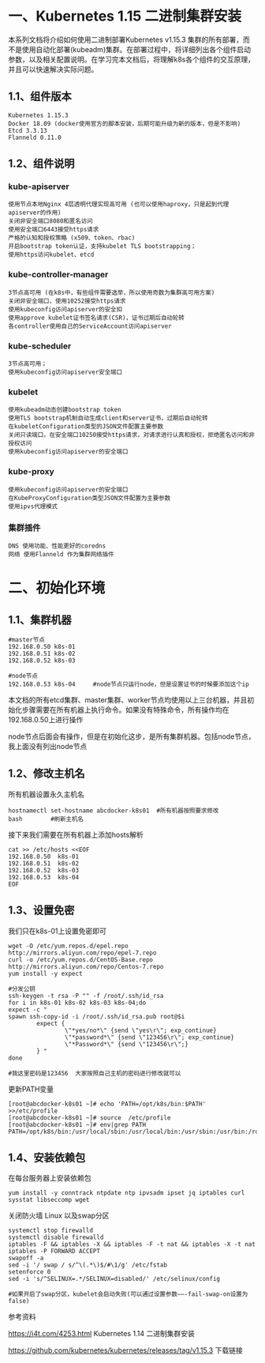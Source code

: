 # 一、Kubernetes 1.15 二进制集群安装

本系列文档将介绍如何使用二进制部署Kubernetes v1.15.3 集群的所有部署，而不是使用自动化部署(kubeadm)集群。在部署过程中，将详细列出各个组件启动参数，以及相关配置说明。在学习完本文档后，将理解k8s各个组件的交互原理，并且可以快速解决实际问题。

## 1.1、组件版本

```
Kubernetes 1.15.3
Docker 18.09 (docker使用官方的脚本安装，后期可能升级为新的版本，但是不影响)
Etcd 3.3.13
Flanneld 0.11.0
```

## 1.2、组件说明

### kube-apiserver

```
使用节点本地Nginx 4层透明代理实现高可用 (也可以使用haproxy，只是起到代理apiserver的作用)
关闭非安全端口8080和匿名访问
使用安全端口6443接受https请求
严格的认知和授权策略 (x509、token、rbac)
开启bootstrap token认证，支持kubelet TLS bootstrapping；
使用https访问kubelet、etcd
```

### kube-controller-manager
```
3节点高可用 (在k8s中，有些组件需要选举，所以使用奇数为集群高可用方案)
关闭非安全端口，使用10252接受https请求
使用kubeconfig访问apiserver的安全扣
使用approve kubelet证书签名请求(CSR)，证书过期后自动轮转
各controller使用自己的ServiceAccount访问apiserver
```
### kube-scheduler
```
3节点高可用；
使用kubeconfig访问apiserver安全端口
```
### kubelet
```
使用kubeadm动态创建bootstrap token
使用TLS bootstrap机制自动生成client和server证书，过期后自动轮转
在kubeletConfiguration类型的JSON文件配置主要参数
关闭只读端口，在安全端口10250接受https请求，对请求进行认真和授权，拒绝匿名访问和非授权访问
使用kubeconfig访问apiserver的安全端口
```
### kube-proxy
```
使用kubeconfig访问apiserver的安全端口
在KubeProxyConfiguration类型JSON文件配置为主要参数
使用ipvs代理模式
```
### 集群插件
```
DNS 使用功能、性能更好的coredns
网络 使用Flanneld 作为集群网络插件
```

# 二、初始化环境

## 1.1、集群机器
```
#master节点
192.168.0.50 k8s-01
192.168.0.51 k8s-02
192.168.0.52 k8s-03

#node节点
192.168.0.53 k8s-04     #node节点只运行node，但是设置证书的时候要添加这个ip
```
本文档的所有etcd集群、master集群、worker节点均使用以上三台机器，并且初始化步骤需要在所有机器上执行命令。如果没有特殊命令，所有操作均在192.168.0.50上进行操作

node节点后面会有操作，但是在初始化这步，是所有集群机器。包括node节点，我上面没有列出node节点

## 1.2、修改主机名

所有机器设置永久主机名

```
hostnamectl set-hostname abcdocker-k8s01  #所有机器按照要求修改
bash        #刷新主机名
```
接下来我们需要在所有机器上添加hosts解析
```
cat >> /etc/hosts <<EOF
192.168.0.50  k8s-01
192.168.0.51  k8s-02
192.168.0.52  k8s-03
192.168.0.53  k8s-04
EOF
```

## 1.3、设置免密

我们只在k8s-01上设置免密即可

```
wget -O /etc/yum.repos.d/epel.repo http://mirrors.aliyun.com/repo/epel-7.repo
curl -o /etc/yum.repos.d/CentOS-Base.repo http://mirrors.aliyun.com/repo/Centos-7.repo
yum install -y expect

#分发公钥
ssh-keygen -t rsa -P "" -f /root/.ssh/id_rsa
for i in k8s-01 k8s-02 k8s-03 k8s-04;do
expect -c "
spawn ssh-copy-id -i /root/.ssh/id_rsa.pub root@$i
        expect {
                \"*yes/no*\" {send \"yes\r\"; exp_continue}
                \"*password*\" {send \"123456\r\"; exp_continue}
                \"*Password*\" {send \"123456\r\";}
        } "
done 

#我这里密码是123456  大家按照自己主机的密码进行修改就可以
```
更新PATH变量 
```
[root@abcdocker-k8s01 ~]# echo 'PATH=/opt/k8s/bin:$PATH' >>/etc/profile
[root@abcdocker-k8s01 ~]# source  /etc/profile
[root@abcdocker-k8s01 ~]# env|grep PATH
PATH=/opt/k8s/bin:/usr/local/sbin:/usr/local/bin:/usr/sbin:/usr/bin:/root/bin
```

## 1.4、安装依赖包

在每台服务器上安装依赖包
 
```
yum install -y conntrack ntpdate ntp ipvsadm ipset jq iptables curl sysstat libseccomp wget
```

关闭防火墙 Linux 以及swap分区

```
systemctl stop firewalld
systemctl disable firewalld
iptables -F && iptables -X && iptables -F -t nat && iptables -X -t nat
iptables -P FORWARD ACCEPT
swapoff -a
sed -i '/ swap / s/^\(.*\)$/#\1/g' /etc/fstab
setenforce 0
sed -i 's/^SELINUX=.*/SELINUX=disabled/' /etc/selinux/config

#如果开启了swap分区，kubelet会启动失败(可以通过设置参数——-fail-swap-on设置为false)
```






参考资料

https://i4t.com/4253.html   Kubernetes 1.14 二进制集群安装

https://github.com/kubernetes/kubernetes/releases/tag/v1.15.3   下载链接
